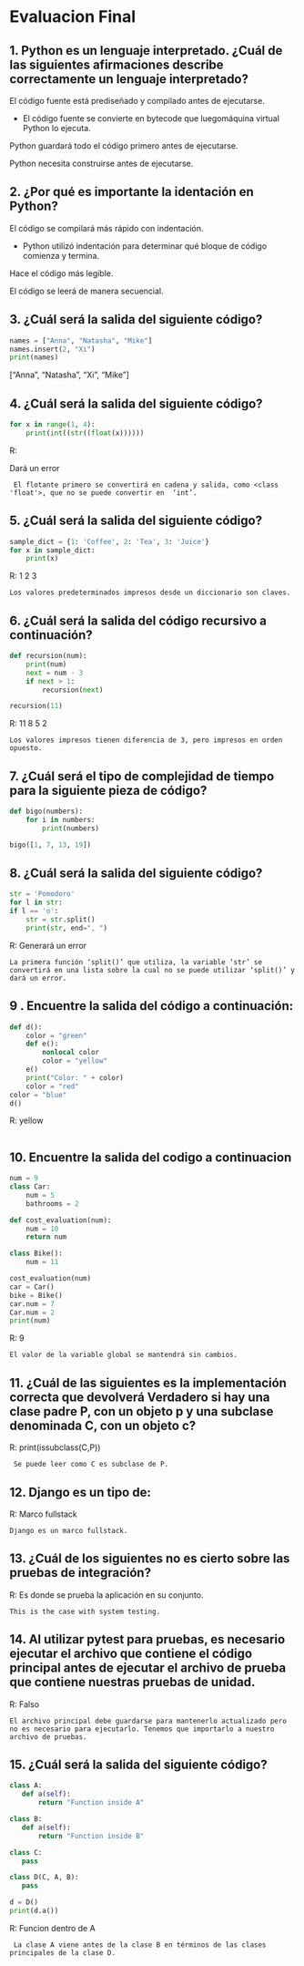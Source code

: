 # Evaluacion Final

## 1. Python es un lenguaje interpretado. ¿Cuál de las siguientes afirmaciones describe correctamente un lenguaje interpretado?

El código fuente está prediseñado y compilado antes de ejecutarse.

- El código fuente se convierte en bytecode que luegomáquina virtual Python lo ejecuta.  

Python guardará todo el código primero antes de ejecutarse.  

Python necesita construirse antes de ejecutarse.

## 2. ¿Por qué es importante la identación en Python?

El código se compilará más rápido con indentación.  

- Python utilizó indentación para determinar qué bloque de código comienza y termina.  

Hace el código más legible.  

El código se leerá de manera secuencial.

## 3. ¿Cuál será la salida del siguiente código?

```python
names = ["Anna", "Natasha", "Mike"]
names.insert(2, "Xi")
print(names)
```

[“Anna”, “Natasha”, “Xi”, “Mike”]

## 4. ¿Cuál será la salida del siguiente código?

```python
for x in range(1, 4):
    print(int((str((float(x))))))
```

R: 

Dará un error

```
 El flotante primero se convertirá en cadena y salida, como <class 'float'>, que no se puede convertir en  ‘int’.
```

## 5. ¿Cuál será la salida del siguiente código?

```python
sample_dict = {1: 'Coffee', 2: 'Tea', 3: 'Juice'}
for x in sample_dict:
    print(x)
```

R: 1 2 3

```
Los valores predeterminados impresos desde un diccionario son claves.
```

## 6. ¿Cuál será la salida del código recursivo a continuación?

```python
def recursion(num):
    print(num)
    next = num - 3
    if next > 1:
        recursion(next)

recursion(11)
```

R: 11 8 5 2

```
Los valores impresos tienen diferencia de 3, pero impresos en orden opuesto.
```

## 7. ¿Cuál será el tipo de complejidad de tiempo para la siguiente pieza de código?

```python
def bigo(numbers):
    for i in numbers:
        print(numbers)

bigo([1, 7, 13, 19])
```

## 8. ¿Cuál será la salida del siguiente código?

```python
str = 'Pomodoro'
for l in str:
if l == 'o':
    str = str.split()
    print(str, end=", ")
```

R: Generará un error

```
La primera función ‘split()’ que utiliza, la variable ‘str’ se convertirá en una lista sobre la cual no se puede utilizar ‘split()’ y dará un error.
```

## 9 . Encuentre la salida del código a continuación:

```python
def d():
    color = "green"
    def e():
        nonlocal color
        color = "yellow"
    e()
    print("Color: " + color)
    color = "red"
color = "blue"
d()
```

R: yellow

```

```

## 10. Encuentre la salida del codigo a continuacion

```python
num = 9
class Car:
    num = 5
    bathrooms = 2

def cost_evaluation(num):
    num = 10
    return num

class Bike():
    num = 11

cost_evaluation(num)
car = Car()
bike = Bike()
car.num = 7
Car.num = 2
print(num)
```

R: 9

```
El valor de la variable global se mantendrá sin cambios.
```

## 11. ¿Cuál de las siguientes es la implementación correcta que devolverá Verdadero si hay una clase padre P, con un objeto p y una subclase denominada C, con un objeto c?

R: print(issubclass(C,P))

```
 Se puede leer como C es subclase de P.
```

## 12. Django es un tipo de:

R: Marco fullstack

```
Django es un marco fullstack.
```

## 13. ¿Cuál de los siguientes no es cierto sobre las pruebas de integración?

R: Es donde se prueba la aplicación en su conjunto.

```
This is the case with system testing.
```

## 14. Al utilizar pytest para pruebas, es necesario ejecutar el archivo que contiene el código principal antes de ejecutar el archivo de prueba que contiene nuestras pruebas de unidad.

R: Falso

```
El archivo principal debe guardarse para mantenerlo actualizado pero no es necesario para ejecutarlo. Tenemos que importarlo a nuestro archivo de pruebas.
```

## 15. ¿Cuál será la salida del siguiente código?

```python
class A:
   def a(self):
       return "Function inside A"

class B:
   def a(self):
       return "Function inside B"

class C:
   pass

class D(C, A, B):
   pass

d = D()
print(d.a())
```

R: Funcion dentro de A

```
 La clase A viene antes de la clase B en términos de las clases principales de la clase D.
```


